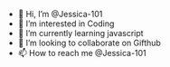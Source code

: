 - 👋 Hi, I’m @Jessica-101
- 👀 I’m interested in Coding
- 🌱 I’m currently learning javascript
- 💞️ I’m looking to collaborate on Gifthub
- 📫 How to reach me @Jessica-101

<!---
Jessica-101/Jessica-101 is a ✨ special ✨ repository because its `README.md` (this file) appears on your GitHub profile.
You can click the Preview link to take a look at your changes.
--->
